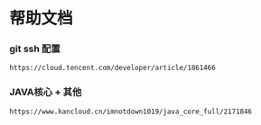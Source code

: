 # 帮助文档

### git ssh 配置
```
https://cloud.tencent.com/developer/article/1861466
```

### JAVA核心 + 其他
```
https://www.kancloud.cn/imnotdown1019/java_core_full/2171846
```



